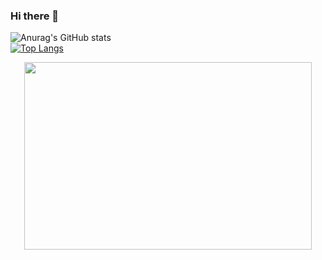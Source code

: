 ### Hi there 👋
![Anurag's GitHub stats](https://github-readme-stats.vercel.app/api?username=versayce&show_icons=true&theme=radical)  
[![Top Langs](https://github-readme-stats.vercel.app/api/top-langs/?username=versayce&theme=radical)](https://github.com/anuraghazra/github-readme-stats)

<div align="center">
  <img width="460" height="300" src="https://github-readme-stats.vercel.app/api?username=versayce&show_icons=true&theme=radical">
</div>
<!--
**Versayce/versayce** is a ✨ _special_ ✨ repository because its `README.md` (this file) appears on your GitHub profile.

Here are some ideas to get you started:

- 🔭 I’m currently working on ...
- 🌱 I’m currently learning ...
- 👯 I’m looking to collaborate on ...
- 🤔 I’m looking for help with ...
- 💬 Ask me about ...
- 📫 How to reach me: ...
- 😄 Pronouns: ...
- ⚡ Fun fact: ...
-->
